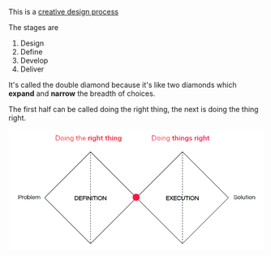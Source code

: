 This is a [creative design process](https://en.wikipedia.org/wiki/Double_Diamond_(design_process_model))

The stages are 
1. Design
2. Define
3. Develop
4. Deliver

It's called the double diamond because it's like two diamonds which **expand** and **narrow** the breadth of choices.

The first half can be called doing the right thing, the next is doing the thing right.

![diamond.png](./static/img/diamond.png)